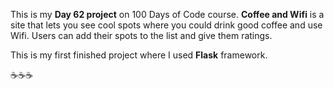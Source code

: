 This is my **Day 62 project** on 100 Days of Code course. **Coffee and Wifi** is a site that lets you see cool spots where you could drink good coffee and use Wifi. Users can add their spots to the list and give them ratings.

This is my first finished project where I used **Flask** framework.

☕️☕️☕️
